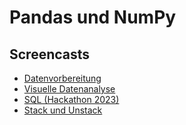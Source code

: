 # Pandas und NumPy

## Screencasts

- [Datenvorbereitung](https://youtu.be/hzzaP_hVwns)
- [Visuelle Datenanalyse](https://youtu.be/8DXgBc-TCbM)
- [SQL (Hackathon 2023)](https://youtu.be/t8Epkrat2WI)
- [Stack und Unstack](https)
